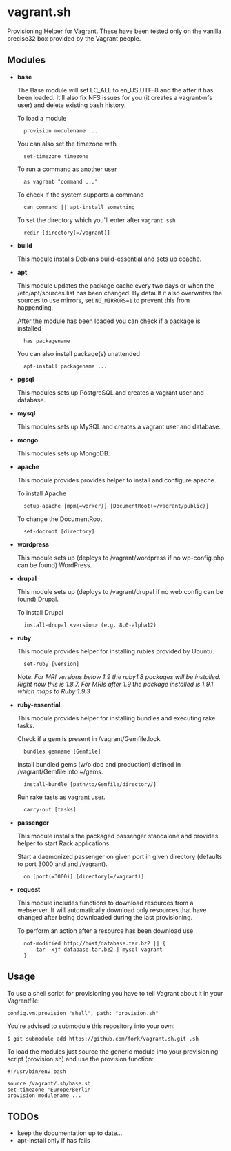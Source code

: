 vagrant.sh
==========

Provisioning Helper for Vagrant. These have been tested only on the vanilla precise32 box provided by the Vagrant people.

Modules
-------

- **base**

  The Base module will set LC\_ALL to en\_US.UTF-8 and the after it has been loaded.
  It'll also fix NFS issues for you (it creates a vagrant-nfs user) and delete existing bash history.

  To load a module

        provision modulename ...

  You can also set the timezone with

        set-timezone timezone

  To run a command as another user

        as vagrant "command ..."

  To check if the system supports a command

        can command || apt-install something

  To set the directory which you'll enter after `vagrant ssh`

        redir [directory(=/vagrant)]

- **build**

  This module installs Debians build-essential and sets up ccache.

- **apt**

  This module updates the package cache every two days or when the /etc/apt/sources.list has been changed.
  By default it also overwrites the sources to use mirrors, set `NO_MIRRORS=1` to prevent this from happending.

  After the module has been loaded you can check if a package is installed

        has packagename

  You can also install package(s) unattended

        apt-install packagename ...

- **pgsql**

  This modules sets up PostgreSQL and creates a vagrant user and database.

- **mysql**

  This modules sets up MySQL and creates a vagrant user and database.

- **mongo**

  This modules sets up MongoDB.

- **apache**

  This module provides provides helper to install and configure apache.

  To install Apache

        setup-apache [mpm(=worker)] [DocumentRoot(=/vagrant/public)]

  To change the DocumentRoot

        set-docroot [directory]

- **wordpress**

  This module sets up (deploys to /vagrant/wordpress if no wp-config.php can be found) WordPress.

- **drupal**

  This module sets up (deploys to /vagrant/drupal if no web.config can be found) Drupal.
  
  To install Drupal

        install-drupal <version> (e.g. 8.0-alpha12)

- **ruby**

  This module provides helper for installing rubies provided by Ubuntu.

        set-ruby [version]

  Note: *For MRI versions below 1.9 the ruby1.8 packages will be installed. Right now this is 1.8.7. For MRIs after 1.9 the package installed is 1.9.1 which maps to Ruby 1.9.3*

- **ruby-essential**

  This module provides helper for installing bundles and executing rake tasks.

  Check if a gem is present in /vagrant/Gemfile.lock.

        bundles gemname [Gemfile]

  Install bundled gems (w/o doc and production) defined in /vagrant/Gemfile into ~/gems.

        install-bundle [path/to/Gemfile/directory/]

  Run rake tasts as vagrant user.

        carry-out [tasks]

- **passenger**

  This module installs the packaged passenger standalone and provides helper to start Rack applications.

  Start a daemonized passenger on given port in given directory (defaults to port 3000 and and /vagrant).

        on [port(=3000)] [directory(=/vagrant)]

- **request**

  This module includes functions to download resources from a webserver. It will automatically download only resources that have changed after being downloaded during the last provisioning.

  To perform an action after a resource has been download use

        not-modified http://host/database.tar.bz2 || {
            tar -xjf database.tar.bz2 | mysql vagrant
        }

Usage
-----

To use a shell script for provisioning you have to tell Vagrant about it in your Vagrantfile:

    config.vm.provision "shell", path: "provision.sh"

You're advised to submodule this repository into your own:

    $ git submodule add https://github.com/fork/vagrant.sh.git .sh

To load the modules just source the generic module into your provisioning script (provision.sh) and use the provision function:

    #!/usr/bin/env bash

    source /vagrant/.sh/base.sh
    set-timezone 'Europe/Berlin'
    provision modulename ...

TODOs
-----

- keep the documentation up to date...
- apt-install only if has fails
